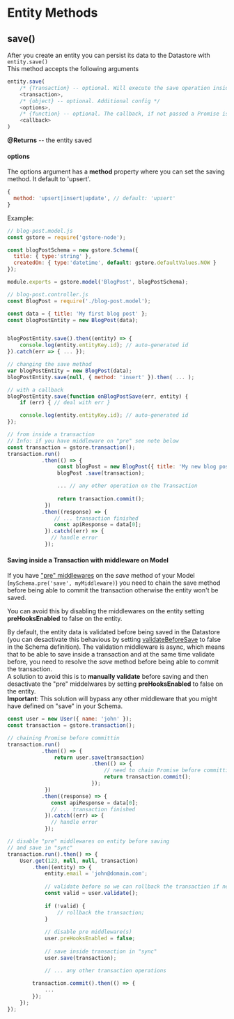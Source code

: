 # Entity Methods

## save()

After you create an entity you can persist its data to the Datastore with `entity.save()`  
This method accepts the following arguments

```js
entity.save(
    /* {Transaction} -- optional. Will execute the save operation inside this transaction */
    <transaction>,
    /* {object} -- optional. Additional config */
    <options>,
    /* {function} -- optional. The callback, if not passed a Promise is returned */
    <callback>
)
```

**@Returns** -- the entity saved

#### options

The options argument has a **method** property where you can set the saving method.
It default to 'upsert'.

```js
{
  method: 'upsert|insert|update', // default: 'upsert'
}
```

Example:
```js
// blog-post.model.js
const gstore = require('gstore-node');

const blogPostSchema = new gstore.Schema({
  title: { type:'string' },
  createdOn: { type:'datetime', default: gstore.defaultValues.NOW }
});

module.exports = gstore.model('BlogPost', blogPostSchema);
```

```js
// blog-post.controller.js
const BlogPost = require('./blog-post.model');

const data = { title: 'My first blog post' };
const blogPostEntity = new BlogPost(data);


blogPostEntity.save().then((entity) => {
    console.log(entity.entityKey.id); // auto-generated id
}).catch(err => { ... });

// changing the save method
var blogPostEntity = new BlogPost(data);
blogPostEntity.save(null, { method: 'insert' }).then( ... );

// with a callback
blogPostEntity.save(function onBlogPostSave(err, entity) {
    if (err) { // deal with err }

    console.log(entity.entityKey.id); // auto-generated id
});

// from inside a transaction
// Info: if you have middleware on "pre" see note below
const transaction = gstore.transaction();
transaction.run()
           .then(() => {
                const blogPost = new BlogPost({ title: 'My new blog post' });
                blogPost .save(transaction);

                ... // any other operation on the Transaction
                
                return transaction.commit();
            })
           .then((response) => {
               // ... transaction finished
               const apiResponse = data[0];
            }).catch((err) => {
              // handle error
            });

```

#### Saving inside a Transaction with middleware on Model

If you have ["pre" middlewares](../../middleware-hooks/pre-hooks.md) on the _save_ method of your Model (`mySchema.pre('save', myMiddleware)`) you need to chain the save method before being able to commit the transaction otherwise the entity won't be saved.

You can avoid this by disabling the middlewares on the entity setting **preHooksEnabled** to false on the entity.

By default, the entity data is validated before being saved in the Datastore (you can desactivate this behavious by setting [validateBeforeSave](#validateBeforeSave) to false in the Schema definition). The validation middleware is async, which means that to be able to save inside a transaction and at the same time validate before, you need to resolve the *save* method before being able to commit the transaction.  
A solution to avoid this is to **manually validate** before saving and then desactivate the "pre" middelwares by setting **preHooksEnabled** to false on the entity.  
**Important**: This solution will bypass any other middleware that you might have defined on "save" in your Schema.

```js
const user = new User({ name: 'john' });
const transaction = gstore.transaction();

// chaining Promise before committin
transaction.run()
           .then(() => {
               return user.save(transaction)
                           .then(() => {
                               // need to chain Promise before committing
                               return transaction.commit();
                           });
            })
           .then((response) => {
              const apiResponse = data[0];
              // ... transaction finished
            }).catch((err) => {
              // handle error
            });

// disable "pre" middlewares on entity before saving
// and save in "sync"
transaction.run().then() => {
    User.get(123, null, null, transaction)
        .then((entity) => {
            entity.email = 'john@domain.com';
                
            // validate before so we can rollback the transaction if necessary
            const valid = user.validate();
		
            if (!valid) {
                // rollback the transaction;
            }
		
            // disable pre middleware(s)
            user.preHooksEnabled = false;
		
            // save inside transaction in "sync"
            user.save(transaction);

            // ... any other transaction operations
		
		transaction.commit().then(() => {
		    ...
		});
	});
});
```